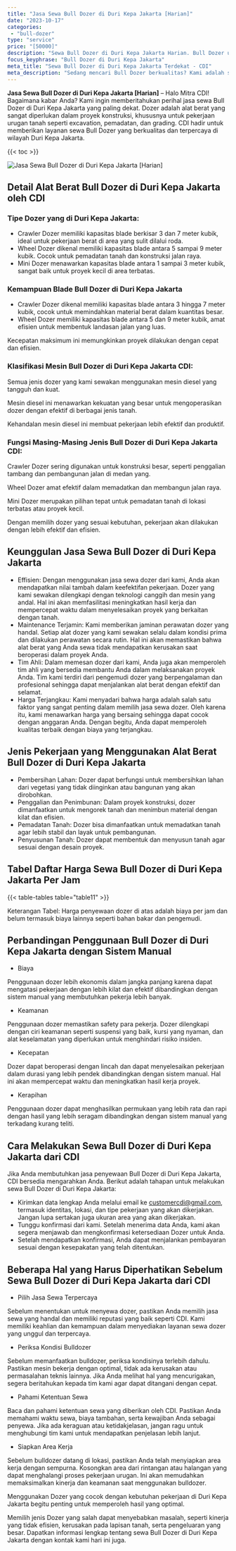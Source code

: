 ```yaml
---
title: "Jasa Sewa Bull Dozer di Duri Kepa Jakarta [Harian]"
date: "2023-10-17"
categories:
 - "bull-dozer"
type: "service"
price: "[50000]"
description: "Sewa Bull Dozer di Duri Kepa Jakarta Harian. Bull Dozer unggulan untuk kebutuhan proyek konstruksi dengan performa maksimal. Dapatkan informasi lengkap dengan menghubungi kami."
focus_keyphrase: "Bull Dozer di Duri Kepa Jakarta"
meta_title: "Sewa Bull Dozer di Duri Kepa Jakarta Terdekat - CDI"
meta_description: "Sedang mencari Bull Dozer berkualitas? Kami adalah solusi tepat dengan penawaran terbaik. Segera hubungi kami."
---
```


**Jasa Sewa Bull Dozer di Duri Kepa Jakarta [Harian]** – Halo Mitra CDI! Bagaimana kabar Anda? Kami ingin memberitahukan perihal jasa sewa Bull Dozer di Duri Kepa Jakarta yang paling dekat. Dozer adalah alat berat yang sangat diperlukan dalam proyek konstruksi, khususnya untuk pekerjaan urugan tanah seperti excavation, pemadatan, dan grading. CDI hadir untuk memberikan layanan sewa Bull Dozer yang berkualitas dan terpercaya di wilayah Duri Kepa Jakarta.

{{< toc >}}

![Jasa Sewa Bull Dozer di Duri Kepa Jakarta [Harian]](/images/bull-dozer/bull-dozer-14.jpg)

## Detail Alat Berat Bull Dozer di Duri Kepa Jakarta oleh CDI

### Tipe Dozer yang di Duri Kepa Jakarta:

*   Crawler Dozer memiliki kapasitas blade berkisar 3 dan 7 meter kubik, ideal untuk pekerjaan berat di area yang sulit dilalui roda.
*   Wheel Dozer dikenal memiliki kapasitas blade antara 5 sampai 9 meter kubik. Cocok untuk pemadatan tanah dan konstruksi jalan raya.
*   Mini Dozer menawarkan kapasitas blade antara 1 sampai 3 meter kubik, sangat baik untuk proyek kecil di area terbatas.

### Kemampuan Blade Bull Dozer di Duri Kepa Jakarta

*   Crawler Dozer dikenal memiliki kapasitas blade antara 3 hingga 7 meter kubik, cocok untuk memindahkan material berat dalam kuantitas besar.
*   Wheel Dozer memiliki kapasitas blade antara 5 dan 9 meter kubik, amat efisien untuk membentuk landasan jalan yang luas.

Kecepatan maksimum ini memungkinkan proyek dilakukan dengan cepat dan efisien.

### Klasifikasi Mesin Bull Dozer di Duri Kepa Jakarta CDI:

Semua jenis dozer yang kami sewakan menggunakan mesin diesel yang tangguh dan kuat.

Mesin diesel ini menawarkan kekuatan yang besar untuk mengoperasikan dozer dengan efektif di berbagai jenis tanah.

Kehandalan mesin diesel ini membuat pekerjaan lebih efektif dan produktif.

### Fungsi Masing-Masing Jenis Bull Dozer di Duri Kepa Jakarta CDI:

Crawler Dozer sering digunakan untuk konstruksi besar, seperti penggalian tambang dan pembangunan jalan di medan yang.

Wheel Dozer amat efektif dalam memadatkan dan membangun jalan raya.

Mini Dozer merupakan pilihan tepat untuk pemadatan tanah di lokasi terbatas atau proyek kecil.

Dengan memilih dozer yang sesuai kebutuhan, pekerjaan akan dilakukan dengan lebih efektif dan efisien.

## Keunggulan Jasa Sewa Bull Dozer di Duri Kepa Jakarta

*   Effisien: Dengan menggunakan jasa sewa dozer dari kami, Anda akan mendapatkan nilai tambah dalam keefektifan pekerjaan. Dozer yang kami sewakan dilengkapi dengan teknologi canggih dan mesin yang andal. Hal ini akan memfasilitasi meningkatkan hasil kerja dan mempercepat waktu dalam menyelesaikan proyek yang berkaitan dengan tanah.
*   Maintenance Terjamin: Kami memberikan jaminan perawatan dozer yang handal. Setiap alat dozer yang kami sewakan selalu dalam kondisi prima dan dilakukan perawatan secara rutin. Hal ini akan memastikan bahwa alat berat yang Anda sewa tidak mendapatkan kerusakan saat beroperasi dalam proyek Anda.
*   Tim Ahli: Dalam memesan dozer dari kami, Anda juga akan memperoleh tim ahli yang bersedia membantu Anda dalam melaksanakan proyek Anda. Tim kami terdiri dari pengemudi dozer yang berpengalaman dan profesional sehingga dapat menjalankan alat berat dengan efektif dan selamat.
*   Harga Terjangkau: Kami menyadari bahwa harga adalah salah satu faktor yang sangat penting dalam memilih jasa sewa dozer. Oleh karena itu, kami menawarkan harga yang bersaing sehingga dapat cocok dengan anggaran Anda. Dengan begitu, Anda dapat memperoleh kualitas terbaik dengan biaya yang terjangkau.

## Jenis Pekerjaan yang Menggunakan Alat Berat Bull Dozer di Duri Kepa Jakarta

*   Pembersihan Lahan: Dozer dapat berfungsi untuk membersihkan lahan dari vegetasi yang tidak diinginkan atau bangunan yang akan dirobohkan.
*   Penggalian dan Penimbunan: Dalam proyek konstruksi, dozer dimanfaatkan untuk mengorek tanah dan menimbun material dengan kilat dan efisien.
*   Pemadatan Tanah: Dozer bisa dimanfaatkan untuk memadatkan tanah agar lebih stabil dan layak untuk pembangunan.
*   Penyusunan Tanah: Dozer dapat membentuk dan menyusun tanah agar sesuai dengan desain proyek.

## Tabel Daftar Harga Sewa Bull Dozer di Duri Kepa Jakarta Per Jam

{{< table-tables table="table11" >}}

Keterangan Tabel: Harga penyewaan dozer di atas adalah biaya per jam dan belum termasuk biaya lainnya seperti bahan bakar dan pengemudi.

## Perbandingan Penggunaan Bull Dozer di Duri Kepa Jakarta dengan Sistem Manual

*   Biaya

Penggunaan dozer lebih ekonomis dalam jangka panjang karena dapat mengatasi pekerjaan dengan lebih kilat dan efektif dibandingkan dengan sistem manual yang membutuhkan pekerja lebih banyak.
*   Keamanan

Penggunaan dozer memastikan safety para pekerja. Dozer dilengkapi dengan ciri keamanan seperti suspensi yang baik, kursi yang nyaman, dan alat keselamatan yang diperlukan untuk menghindari risiko insiden.
*   Kecepatan

Dozer dapat beroperasi dengan lincah dan dapat menyelesaikan pekerjaan dalam durasi yang lebih pendek dibandingkan dengan sistem manual. Hal ini akan mempercepat waktu dan meningkatkan hasil kerja proyek.
*   Kerapihan

Penggunaan dozer dapat menghasilkan permukaan yang lebih rata dan rapi dengan hasil yang lebih seragam dibandingkan dengan sistem manual yang terkadang kurang teliti.

## Cara Melakukan Sewa Bull Dozer di Duri Kepa Jakarta dari CDI

Jika Anda membutuhkan jasa penyewaan Bull Dozer di Duri Kepa Jakarta, CDI bersedia mengarahkan Anda. Berikut adalah tahapan untuk melakukan sewa Bull Dozer di Duri Kepa Jakarta:

*   Kirimkan data lengkap Anda melalui email ke customercdi@gmail.com, termasuk identitas, lokasi, dan tipe pekerjaan yang akan dikerjakan. Jangan lupa sertakan juga ukuran area yang akan dikerjakan.
*   Tunggu konfirmasi dari kami. Setelah menerima data Anda, kami akan segera menjawab dan mengkonfirmasi ketersediaan Dozer untuk Anda.
*   Setelah mendapatkan konfirmasi, Anda dapat menjalankan pembayaran sesuai dengan kesepakatan yang telah ditentukan.

## Beberapa Hal yang Harus Diperhatikan Sebelum Sewa Bull Dozer di Duri Kepa Jakarta dari CDI

*   Pilih Jasa Sewa Terpercaya

Sebelum menentukan untuk menyewa dozer, pastikan Anda memilih jasa sewa yang handal dan memiliki reputasi yang baik seperti CDI. Kami memiliki keahlian dan kemampuan dalam menyediakan layanan sewa dozer yang unggul dan terpercaya.
*   Periksa Kondisi Bulldozer

Sebelum memanfaatkan bulldozer, periksa kondisinya terlebih dahulu. Pastikan mesin bekerja dengan optimal, tidak ada kerusakan atau permasalahan teknis lainnya. Jika Anda melihat hal yang mencurigakan, segera beritahukan kepada tim kami agar dapat ditangani dengan cepat.
*   Pahami Ketentuan Sewa

Baca dan pahami ketentuan sewa yang diberikan oleh CDI. Pastikan Anda memahami waktu sewa, biaya tambahan, serta kewajiban Anda sebagai penyewa. Jika ada keraguan atau ketidakjelasan, jangan ragu untuk menghubungi tim kami untuk mendapatkan penjelasan lebih lanjut.
*   Siapkan Area Kerja

Sebelum bulldozer datang di lokasi, pastikan Anda telah menyiapkan area kerja dengan sempurna. Kosongkan area dari rintangan atau halangan yang dapat menghalangi proses pekerjaan urugan. Ini akan memudahkan memaksimalkan kinerja dan keamanan saat menggunakan bulldozer.

Menggunakan Dozer yang cocok dengan kebutuhan pekerjaan di Duri Kepa Jakarta begitu penting untuk memperoleh hasil yang optimal.

Memilih jenis Dozer yang salah dapat menyebabkan masalah, seperti kinerja yang tidak efisien, kerusakan pada lapisan tanah, serta pengeluaran yang besar. Dapatkan informasi lengkap tentang sewa Bull Dozer di Duri Kepa Jakarta dengan kontak kami hari ini juga.